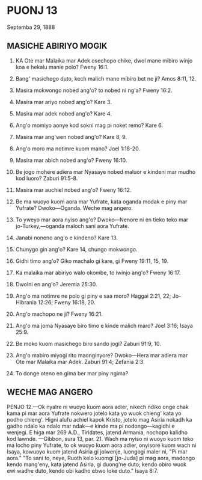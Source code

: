 # PUONJ 13
Septemba 29, 1888

## MASICHE ABIRIYO MOGIK

1. KA Ote mar Malaika mar Adek osechopo chike, dwol mane mibiro winjo koa e hekalu manie polo? Fweny 16:1.

2. Bang' masichego duto, kech malich mane mibiro bet ne ji? Amos 8:11, 12.

3. Masira mokwongo nobed ang'o? to nobed ni ng'a? Fweny 16:2.

4. Masira mar ariyo nobed ang'o? Kare 3.

5. Masira mar adek nobed ang'o? Kare 4.

6. Ang'o momiyo aonye kod sokni mag pi noket remo? Kare 6.

7. Masira mar ang'wen nobed ang'o? Kare 8, 9.

8. Ang'o moro ma notimre kuom mano? Joel 1:18-20.

9. Masira mar abich nobed ang'o? Fweny 16:10.

10. Be jogo mohere adiera mar Nyasaye nobed maluor e kindeni mar mudho kod luoro? Zaburi 91:5-8.

11. Masira mar auchiel nobed ang'o? Fweny 16:12.

12. Be ma wuoyo kuom aora mar Yufrate, kata oganda modak e piny mar Yufrate? Dwoko—Oganda. Weche mag angero.

13. To yweyo mar aora nyiso ang'o? Dwoko—Nenore ni en tieko teko mar jo-Turkey,—oganda maloch sani aora Yufrate.

14. Janabi noneno ang'o e kindeno? Kare 13.

15. Chunygo gin ang'o? Kare 14, chungo mokwongo.

16. Gidhi timo ang'o? Giko machalo gi kare, gi Fweny 19:11, 15, 19.

17. Ka malaika mar abiriyo walo okombe, to iwinjo ang'o? Fweny 16:17.

18. Dwolni en ang'o? Jeremia 25:30.

19. Ang'o ma notimre ne polo gi piny e saa moro? Haggai 2:21, 22; Jo-Hibrania 12:26; Fweny 16:18, 20.

20. Ang'o machopo ne ji? Fweny 16:21.

21. Ang'o ma joma Nyasaye biro timo e kinde malich maro? Joel 3:16; Isaya 25:9.

22. Be moko kuom masichego biro sando jogi? Zaburi 91:9, 10.

23. Ang'o mabiro miyogi rito maonginyore? Dwoko—Hera mar adiera mar Ote mar Malaika mar Adek. Zaburi 91:4; Zefania 2:3.

24. To donge oteno en gima ber mar piny ngima?

## WECHE MAG ANGERO

PENJO 12.—Ok nyalre ni wuoyo kuom aora adier, nikech ndiko onge chak kama pi mar aora Yufrate nokwero jotelo kata yo wuok chieng' kata yo podho chieng'. Higni alufu achiel kapok Kristo, jotelo mag Asiria nokadh ka gadho ndalo ka ndalo mar ndak—e kinde ma pi nodongo—kagidhi e wenjegi. E higa mar 269 A.D., Tiridates, jatend Armania, nochopo kalidho kod lawnde. —Gibbon, sura 13, par. 21. Wach ma nyiso ni wuoyo kuom teko ma locho piny Yufrate, to ok wuoyo kuom aora adier, onyisore kuom wach ni Isaya, kowuoyo kuom jatend Asiria gi jolwenje, luongogi maler ni, "Pi mar aora." "To sani to, neye, Ruoth kelo kuomgi [jo-Juda] pi mag aora, madongo kendo mang'eny, kata jatend Asiria, gi duong'ne duto; kendo obiro wuok ewi wadhe duto, kendo obi kadho ebwo loke duto." Isaya 8:7.